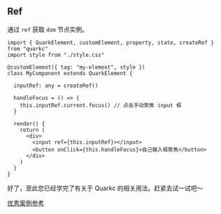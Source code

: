 
## Ref

通过 `ref` 获取 `dom` 节点实例。

```tsx
import { QuarkElement, customElement, property, state, createRef } from "quarkc"
import style from "./style.css"

@customElement({ tag: "my-element", style })
class MyComponent extends QuarkElement {

  inputRef: any = createRef()

  handleFocus = () => {
    this.inputRef.current.focus() // 点击手动聚焦 input 框
  }

  render() {
    return (
      <div>
        <input ref={this.inputRef}></input>
        <button onClick={this.handleFocus}>自己输入框聚焦</button>
      </div>
    )
  }
}
```


好了，至此您已经学完了有关于 Quarkc 的相关用法。赶紧去试一试吧～


[优秀案例参考](#/zh-CN/docs/example)